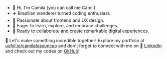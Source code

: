 - 👋 Hi, I'm Camila (you can call me Cami!).
- ✈️ Brazilian wanderer turned coding enthusiast.
- 💞️ Passionate about frontend and UX design.
- 🌱 Eager to learn, explore, and embrace challenges.
- 💫 Ready to collaborate and create remarkable digital experiences.

🌟 Let's make something incredible together! Explore my portfolio at [uxfol.io/camilafassuncao](https://uxfol.io/camilafassuncao) and don't forget to connect with me on 🔗 [LinkedIn](https://www.linkedin.com/in/camilafassuncao) and check out my codes on [GitHub](https://github.com/CamilaFAssuncao)!

<!---
CamilaFAssuncao/CamilaFAssuncao is a ✨ special ✨ repository because its `README.md` (this file) appears on your GitHub profile.
You can click the Preview link to take a look at your changes.
--->
